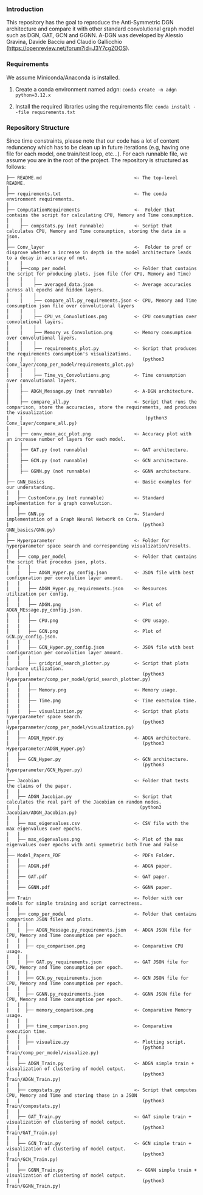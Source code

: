 ### Introduction
This repository has the goal to reproduce the Anti-Symmetric DGN architecture and compare it with other standard convolutional graph model such as DGN, GAT, GCN and GGNN. A-DGN was developed by Alessio Gravina, Davide Bacciu and Claudio Gallicchio (https://openreview.net/forum?id=J3Y7cgZOOS).

### Requirements
We assume Miniconda/Anaconda is installed. 

1. Create a conda environment named adgn:
    `conda create -n adgn python=3.12.x`

2. Install the required libraries using the requirements file:
    `conda install --file requirements.txt`

### Repository Structure
Since time constraints, please note that our code has a lot of content reduncency which has to be clean up in future iterations (e.g, having one file for each model, one train/test loop, etc...).
For each runnable file, we assume you are in the root of the project.
The repository is structured as follows:

    ├── README.md                                  <- The top-level README.
    │
    ├── requirements.txt                           <- The conda environment requirements.
    |
    ├── ComputationRequirements                    <-  Folder that contains the script for calculating CPU, Memory and Time consumption.
    │    |
    |    ├── compstats.py (not runnable)           <- Script that calculates CPU, Memory and Time consumption, storing the data in a json.
    │
    ├── Conv_layer                                 <-  Folder to prof or disprove whether a increase in depth in the model architecture leads to a decay in accuracy of not.
    |    |
    |    ├──comp_per_model                         <- Folder that contains the script for producing plots, json file (for CPU, Memory and Time)
    |    |    |
    |    |    ├── averaged_data.json               <- Average accuracies across all epochs and hidden layers.
    |    |    |
    |    |    ├── compare_all.py_requirements.json <- CPU, Memory and Time consumption json file over convolutional layers
    |    |    |
    |    |    ├── CPU_vs_Convolutions.png          <- CPU consumption over convolutional layers.
    |    |    |
    |    |    ├── Memory_vs_Convolution.png        <- Memory consumption over convolutional layers.
    |    |    |
    |    │    ├── requirements_plot.py             <- Script that produces the requirements consumption's visualizations.
    |    |    |                                       (python3 Conv_layer/comp_per_model/requirements_plot.py)             
    |    |    |
    |    |    ├── Time_vs_Convolutions.png         <- Time consumption over convolutional layers.
    │    |
    |    ├── ADGN_Message.py (not runnable)        <- A-DGN architecture.
    │    |
    │    ├── compare_all.py                        <- Script that runs the comparison, store the accuracies, store the requirements, and produces the visualization 
    |    |                                             (python3 Conv_layer/compare_all.py)
    |    |
    |    ├── conv_mean_acc_plot.png                <- Accuracy plot with an increase number of layers for each model.
    │    |
    │    ├── GAT.py (not runnable)                 <- GAT architecture.
    |    |
    │    ├── GCN.py (not runnable)                 <- GCN architecture.
    |    |
    │    ├── GGNN.py (not runnable)                <- GGNN architecture.
    │    
    ├── GNN_Basics                                 <- Basic examples for our understanding.
    |   |
    |   ├── CustomConv.py (not runnable)           <- Standard implementation for a graph convolution.
    │   |
    │   ├── GNN.py                                 <- Standard implementation of a Graph Neural Network on Cora.
    |                                                 (python3 GNN_basics/GNN.py)
    |   
    ├── Hyperparameter                             <- Folder for hyperparameter space search and corresponding visualization/results.
    |   |
    |   ├── comp_per_model                         <- Folder that contains the script that procedus json, plots.
    |   |   |
    |   |   ├── ADGN_Hyper.py_config.json          <- JSON file with best configuration per convolution layer amount.
    |   |   |
    |   |   ├── ADGN_Hyper.py_requirements.json    <- Resources utilization per config.
    |   |   |
    |   |   ├── ADGN.png                           <- Plot of ADGN_MEssage.py_config.json.
    |   |   |
    |   |   ├── CPU.png                            <- CPU usage.
    |   |   |
    |   |   ├── GCN.png                            <- Plot of GCN.py_config.json.
    |   |   |
    |   |   ├── GCN_Hyper.py_config.json           <- JSON file with best configuration per convolution layer amount.
    |   |   |
    |   |   ├── gridgrid_search_plotter.py         <- Script that plots hardware utilization.
    |   |   |                                         (python3 Hyperparameter/comp_per_model/grid_search_plotter.py)
    |   |   |
    |   |   ├── Memory.png                         <- Memory usage.
    |   |   |
    |   |   ├── Time.png                           <- Time exectuion time.
    |   |   |
    |   |   ├── visualization.py                   <- Script that plots hyperparameter space search.
    |   |                                             (python3 Hyperparameter/comp_per_model/visualization.py)
    |   |   
    |   ├── ADGN_Hyper.py                          <- ADGN architecture.
    |   |                                             (python3 Hyperparameter/ADGN_Hyper.py)
    |   |
    |   ├── GCN_Hyper.py                           <- GCN architecture.
    |                                                 (python3 Hyperparameter/GCN_Hyper.py)
    |
    ├── Jacobian                                   <- Folder that tests the claims of the paper.
    |   |
    |   ├── ADGN_Jacobian.py                       <- Script that calculates the real part of the Jacobian on random nodes.
    |   |                                            (python3 Jacobian/ADGN_Jacobian.py)
    |   |
    |   ├── max_eigenvalues.csv                    <- CSV file with the max eigenvalues over epochs.
    |   |
    |   ├── max_eigenvalues.png                    <- Plot of the max eigenvalues over epochs with anti symmetric both True and False
    |
    ├── Model_Papers_PDF                           <- PDFs Folder.
    |   |
    |   ├── ADGN.pdf                               <- ADGN paper.
    |   |
    |   ├── GAT.pdf                                <- GAT paper.
    |   |
    |   ├── GGNN.pdf                               <- GGNN paper.
    |
    ├── Train                                      <- Folder with our models for simple training and script correctness.
    |   |
    |   ├── comp_per_model                         <- Folder that contains comparison JSON files and plots.
    |   |  |
    |   |  ├── ADGN_Message.py_requirements.json   <- ADGN JSON file for CPU, Memory and Time consumption per epoch.
    |   |  |
    |   |  ├── cpu_comparison.png                  <- Comparative CPU usage.
    |   |  |
    |   |  ├── GAT.py_requirements.json            <- GAT JSON file for CPU, Memory and Time consumption per epoch.
    |   |  |
    |   |  ├── GCN.py_requirements.json            <- GCN JSON file for CPU, Memory and Time consumption per epoch.
    |   |  |
    |   |  ├── GGNN.py_requirements.json           <- GGNN JSON file for CPU, Memory and Time consumption per epoch.
    |   |  |
    |   |  ├── memory_comparison.png               <- Comparative Memory usage.
    |   |  |
    |   |  ├── time_comparison.png                 <- Comparative execution time.
    |   |  |
    |   |  ├── visualize.py                        <- Plotting script.
    |   |                                             (python3 Train/comp_per_model/visualize.py)
    |   |
    |   ├── ADGN_Train.py                          <- ADGN simple train + visualization of clustering of model output.
    |   |                                             (python3 Train/ADGN_Train.py)
    |   |
    |   ├── compstats.py                           <- Script that computes CPU, Memory and Time and storing those in a JSON
    |   |                                             (python3 Train/compostats.py)
    |   |
    |   ├── GAT_Train.py                           <- GAT simple train + visualization of clustering of model output.
    |   |                                             (python3 Train/GAT_Train.py)
    |   |
    |   ├── GCN_Train.py                           <- GCN simple train + visualization of clustering of model output.
    |   |                                             (python3 Train/GCN_Train.py)
    |   |
    |   ├── GGNN_Train.py                           <- GGNN simple train + visualization of clustering of model output.
    |   |                                             (python3 Train/GGNN_Train.py)